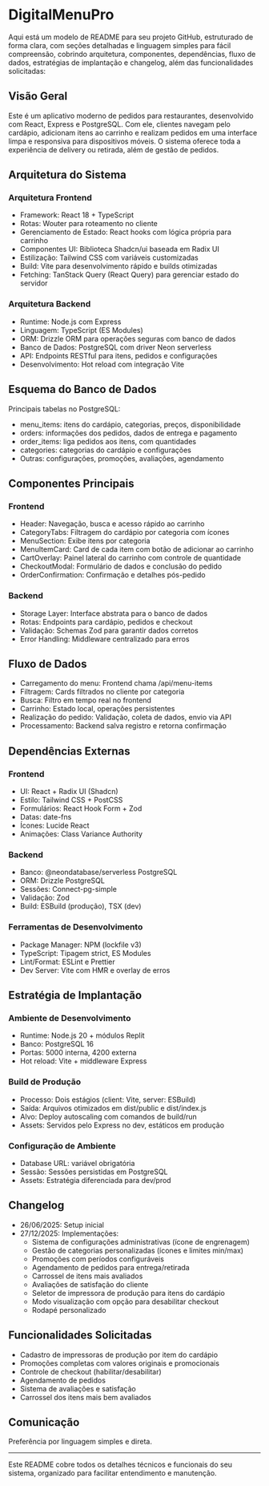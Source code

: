 # DigitalMenuPro

Aqui está um modelo de README para seu projeto GitHub, estruturado de forma clara, com seções detalhadas e linguagem simples para fácil compreensão, cobrindo arquitetura, componentes, dependências, fluxo de dados, estratégias de implantação e changelog, além das funcionalidades solicitadas:

## Visão Geral

Este é um aplicativo moderno de pedidos para restaurantes, desenvolvido com React, Express e PostgreSQL. Com ele, clientes navegam pelo cardápio, adicionam itens ao carrinho e realizam pedidos em uma interface limpa e responsiva para dispositivos móveis. O sistema oferece toda a experiência de delivery ou retirada, além de gestão de pedidos.

## Arquitetura do Sistema

### Arquitetura Frontend

- Framework: React 18 + TypeScript
- Rotas: Wouter para roteamento no cliente
- Gerenciamento de Estado: React hooks com lógica própria para carrinho
- Componentes UI: Biblioteca Shadcn/ui baseada em Radix UI
- Estilização: Tailwind CSS com variáveis customizadas
- Build: Vite para desenvolvimento rápido e builds otimizadas
- Fetching: TanStack Query (React Query) para gerenciar estado do servidor

### Arquitetura Backend

- Runtime: Node.js com Express
- Linguagem: TypeScript (ES Modules)
- ORM: Drizzle ORM para operações seguras com banco de dados
- Banco de Dados: PostgreSQL com driver Neon serverless
- API: Endpoints RESTful para itens, pedidos e configurações
- Desenvolvimento: Hot reload com integração Vite

## Esquema do Banco de Dados

Principais tabelas no PostgreSQL:

- menu_items: itens do cardápio, categorias, preços, disponibilidade
- orders: informações dos pedidos, dados de entrega e pagamento
- order_items: liga pedidos aos itens, com quantidades
- categories: categorias do cardápio e configurações
- Outras: configurações, promoções, avaliações, agendamento

## Componentes Principais

### Frontend

- Header: Navegação, busca e acesso rápido ao carrinho
- CategoryTabs: Filtragem do cardápio por categoria com ícones
- MenuSection: Exibe itens por categoria
- MenuItemCard: Card de cada item com botão de adicionar ao carrinho
- CartOverlay: Painel lateral do carrinho com controle de quantidade
- CheckoutModal: Formulário de dados e conclusão do pedido
- OrderConfirmation: Confirmação e detalhes pós-pedido

### Backend

- Storage Layer: Interface abstrata para o banco de dados
- Rotas: Endpoints para cardápio, pedidos e checkout
- Validação: Schemas Zod para garantir dados corretos
- Error Handling: Middleware centralizado para erros

## Fluxo de Dados

- Carregamento do menu: Frontend chama /api/menu-items
- Filtragem: Cards filtrados no cliente por categoria
- Busca: Filtro em tempo real no frontend
- Carrinho: Estado local, operações persistentes
- Realização do pedido: Validação, coleta de dados, envio via API
- Processamento: Backend salva registro e retorna confirmação

## Dependências Externas

### Frontend

- UI: React + Radix UI (Shadcn)
- Estilo: Tailwind CSS + PostCSS
- Formulários: React Hook Form + Zod
- Datas: date-fns
- Ícones: Lucide React
- Animações: Class Variance Authority

### Backend

- Banco: @neondatabase/serverless PostgreSQL
- ORM: Drizzle PostgreSQL
- Sessões: Connect-pg-simple
- Validação: Zod
- Build: ESBuild (produção), TSX (dev)

### Ferramentas de Desenvolvimento

- Package Manager: NPM (lockfile v3)
- TypeScript: Tipagem strict, ES Modules
- Lint/Format: ESLint e Prettier
- Dev Server: Vite com HMR e overlay de erros

## Estratégia de Implantação

### Ambiente de Desenvolvimento

- Runtime: Node.js 20 + módulos Replit
- Banco: PostgreSQL 16
- Portas: 5000 interna, 4200 externa
- Hot reload: Vite + middleware Express

### Build de Produção

- Processo: Dois estágios (client: Vite, server: ESBuild)
- Saída: Arquivos otimizados em dist/public e dist/index.js
- Alvo: Deploy autoscaling com comandos de build/run
- Assets: Servidos pelo Express no dev, estáticos em produção

### Configuração de Ambiente

- Database URL: variável obrigatória
- Sessão: Sessões persistidas em PostgreSQL
- Assets: Estratégia diferenciada para dev/prod

## Changelog

- 26/06/2025: Setup inicial
- 27/12/2025: Implementações:
    - Sistema de configurações administrativas (ícone de engrenagem)
    - Gestão de categorias personalizadas (ícones e limites min/max)
    - Promoções com períodos configuráveis
    - Agendamento de pedidos para entrega/retirada
    - Carrossel de itens mais avaliados
    - Avaliações de satisfação do cliente
    - Seletor de impressora de produção para itens do cardápio
    - Modo visualização com opção para desabilitar checkout
    - Rodapé personalizado

## Funcionalidades Solicitadas

- Cadastro de impressoras de produção por item do cardápio
- Promoções completas com valores originais e promocionais
- Controle de checkout (habilitar/desabilitar)
- Agendamento de pedidos
- Sistema de avaliações e satisfação
- Carrossel dos itens mais bem avaliados

## Comunicação

Preferência por linguagem simples e direta.

***

Este README cobre todos os detalhes técnicos e funcionais do seu sistema, organizado para facilitar entendimento e manutenção.
